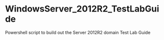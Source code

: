 # WindowsServer_2012R2_TestLabGuide
Powershell script to build out the Server 2012R2 domain Test Lab Guide
